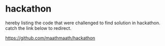 # hackathon
hereby listing the code that were challenged to find solution in hackathon.
catch the link below to redirect.

https://github.com/maathmaath/hackathon
